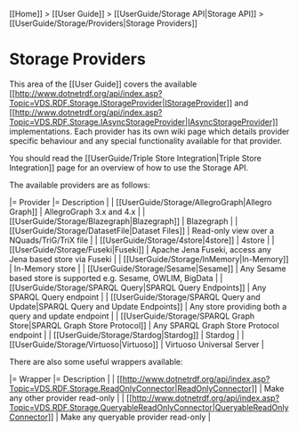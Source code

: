 [[Home]] > [[User Guide]] > [[UserGuide/Storage API|Storage API]] > [[UserGuide/Storage/Providers|Storage Providers]]

# Storage Providers 

This area of the [[User Guide]] covers the available [[http://www.dotnetrdf.org/api/index.asp?Topic=VDS.RDF.Storage.IStorageProvider|IStorageProvider]] and [[http://www.dotnetrdf.org/api/index.asp?Topic=VDS.RDF.Storage.IAsyncStorageProvider|IAsyncStorageProvider]] implementations.  Each provider has its own wiki page which details provider specific behaviour and any special functionality available for that provider.

You should read the [[UserGuide/Triple Store Integration|Triple Store Integration]] page for an overview of how to use the Storage API.

The available providers are as follows:

|= Provider |= Description |
| [[UserGuide/Storage/AllegroGraph|Allegro Graph]] | AllegroGraph 3.x and 4.x |
| [[UserGuide/Storage/Blazegraph|Blazegraph]] | Blazegraph |
| [[UserGuide/Storage/DatasetFile|Dataset Files]] | Read-only view over a NQuads/TriG/TriX file |
| [[UserGuide/Storage/4store|4store]] | 4store |
| [[UserGuide/Storage/Fuseki|Fuseki]] | Apache Jena Fuseki, access any Jena based store via Fuseki |
| [[UserGuide/Storage/InMemory|In-Memory]] | In-Memory store |
| [[UserGuide/Storage/Sesame|Sesame]] | Any Sesame based store is supported e.g. Sesame, OWLIM, BigData |
| [[UserGuide/Storage/SPARQL Query|SPARQL Query Endpoints]] | Any SPARQL Query endpoint |
| [[UserGuide/Storage/SPARQL Query and Update|SPARQL Query and Update Endpoints]] | Any store providing both a query and update endpoint |
| [[UserGuide/Storage/SPARQL Graph Store|SPARQL Graph Store Protocol]] | Any SPARQL Graph Store Protocol endpoint |
| [[UserGuide/Storage/Stardog|Stardog]] | Stardog |
| [[UserGuide/Storage/Virtuoso|Virtuoso]] | Virtuoso Universal Server |

There are also some useful wrappers available:

|= Wrapper |= Description |
| [[http://www.dotnetrdf.org/api/index.asp?Topic=VDS.RDF.Storage.ReadOnlyConnector|ReadOnlyConnector]] | Make any other provider read-only |
| [[http://www.dotnetrdf.org/api/index.asp?Topic=VDS.RDF.Storage.QueryableReadOnlyConnector|QueryableReadOnlyConnector]] | Make any queryable provider read-only |